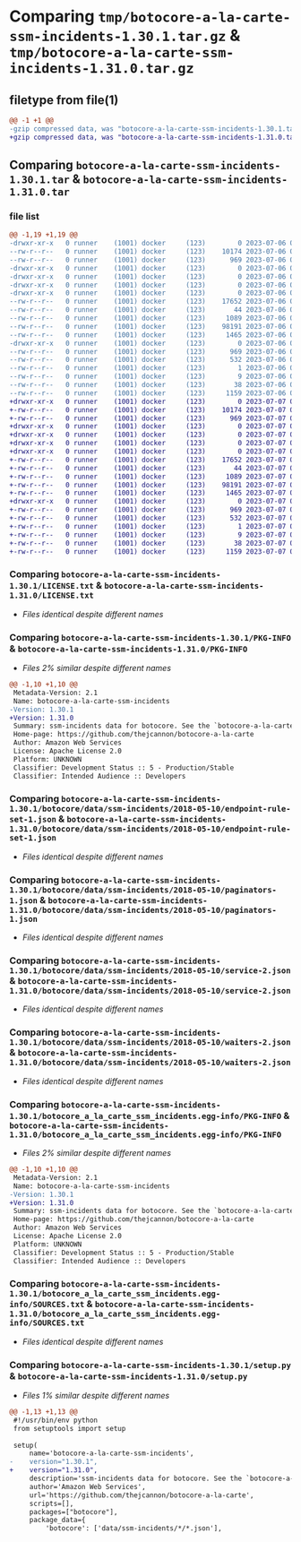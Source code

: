 # Comparing `tmp/botocore-a-la-carte-ssm-incidents-1.30.1.tar.gz` & `tmp/botocore-a-la-carte-ssm-incidents-1.31.0.tar.gz`

## filetype from file(1)

```diff
@@ -1 +1 @@
-gzip compressed data, was "botocore-a-la-carte-ssm-incidents-1.30.1.tar", last modified: Thu Jul  6 01:45:26 2023, max compression
+gzip compressed data, was "botocore-a-la-carte-ssm-incidents-1.31.0.tar", last modified: Fri Jul  7 01:44:18 2023, max compression
```

## Comparing `botocore-a-la-carte-ssm-incidents-1.30.1.tar` & `botocore-a-la-carte-ssm-incidents-1.31.0.tar`

### file list

```diff
@@ -1,19 +1,19 @@
-drwxr-xr-x   0 runner    (1001) docker     (123)        0 2023-07-06 01:45:26.083133 botocore-a-la-carte-ssm-incidents-1.30.1/
--rw-r--r--   0 runner    (1001) docker     (123)    10174 2023-07-06 01:45:25.000000 botocore-a-la-carte-ssm-incidents-1.30.1/LICENSE.txt
--rw-r--r--   0 runner    (1001) docker     (123)      969 2023-07-06 01:45:26.083133 botocore-a-la-carte-ssm-incidents-1.30.1/PKG-INFO
-drwxr-xr-x   0 runner    (1001) docker     (123)        0 2023-07-06 01:45:26.083133 botocore-a-la-carte-ssm-incidents-1.30.1/botocore/
-drwxr-xr-x   0 runner    (1001) docker     (123)        0 2023-07-06 01:45:26.083133 botocore-a-la-carte-ssm-incidents-1.30.1/botocore/data/
-drwxr-xr-x   0 runner    (1001) docker     (123)        0 2023-07-06 01:45:26.083133 botocore-a-la-carte-ssm-incidents-1.30.1/botocore/data/ssm-incidents/
-drwxr-xr-x   0 runner    (1001) docker     (123)        0 2023-07-06 01:45:26.083133 botocore-a-la-carte-ssm-incidents-1.30.1/botocore/data/ssm-incidents/2018-05-10/
--rw-r--r--   0 runner    (1001) docker     (123)    17652 2023-07-06 01:44:40.000000 botocore-a-la-carte-ssm-incidents-1.30.1/botocore/data/ssm-incidents/2018-05-10/endpoint-rule-set-1.json
--rw-r--r--   0 runner    (1001) docker     (123)       44 2023-07-06 01:44:40.000000 botocore-a-la-carte-ssm-incidents-1.30.1/botocore/data/ssm-incidents/2018-05-10/examples-1.json
--rw-r--r--   0 runner    (1001) docker     (123)     1089 2023-07-06 01:44:40.000000 botocore-a-la-carte-ssm-incidents-1.30.1/botocore/data/ssm-incidents/2018-05-10/paginators-1.json
--rw-r--r--   0 runner    (1001) docker     (123)    98191 2023-07-06 01:44:40.000000 botocore-a-la-carte-ssm-incidents-1.30.1/botocore/data/ssm-incidents/2018-05-10/service-2.json
--rw-r--r--   0 runner    (1001) docker     (123)     1465 2023-07-06 01:44:40.000000 botocore-a-la-carte-ssm-incidents-1.30.1/botocore/data/ssm-incidents/2018-05-10/waiters-2.json
-drwxr-xr-x   0 runner    (1001) docker     (123)        0 2023-07-06 01:45:26.083133 botocore-a-la-carte-ssm-incidents-1.30.1/botocore_a_la_carte_ssm_incidents.egg-info/
--rw-r--r--   0 runner    (1001) docker     (123)      969 2023-07-06 01:45:26.000000 botocore-a-la-carte-ssm-incidents-1.30.1/botocore_a_la_carte_ssm_incidents.egg-info/PKG-INFO
--rw-r--r--   0 runner    (1001) docker     (123)      532 2023-07-06 01:45:26.000000 botocore-a-la-carte-ssm-incidents-1.30.1/botocore_a_la_carte_ssm_incidents.egg-info/SOURCES.txt
--rw-r--r--   0 runner    (1001) docker     (123)        1 2023-07-06 01:45:26.000000 botocore-a-la-carte-ssm-incidents-1.30.1/botocore_a_la_carte_ssm_incidents.egg-info/dependency_links.txt
--rw-r--r--   0 runner    (1001) docker     (123)        9 2023-07-06 01:45:26.000000 botocore-a-la-carte-ssm-incidents-1.30.1/botocore_a_la_carte_ssm_incidents.egg-info/top_level.txt
--rw-r--r--   0 runner    (1001) docker     (123)       38 2023-07-06 01:45:26.087133 botocore-a-la-carte-ssm-incidents-1.30.1/setup.cfg
--rw-r--r--   0 runner    (1001) docker     (123)     1159 2023-07-06 01:45:25.000000 botocore-a-la-carte-ssm-incidents-1.30.1/setup.py
+drwxr-xr-x   0 runner    (1001) docker     (123)        0 2023-07-07 01:44:18.851656 botocore-a-la-carte-ssm-incidents-1.31.0/
+-rw-r--r--   0 runner    (1001) docker     (123)    10174 2023-07-07 01:44:18.000000 botocore-a-la-carte-ssm-incidents-1.31.0/LICENSE.txt
+-rw-r--r--   0 runner    (1001) docker     (123)      969 2023-07-07 01:44:18.851656 botocore-a-la-carte-ssm-incidents-1.31.0/PKG-INFO
+drwxr-xr-x   0 runner    (1001) docker     (123)        0 2023-07-07 01:44:18.851656 botocore-a-la-carte-ssm-incidents-1.31.0/botocore/
+drwxr-xr-x   0 runner    (1001) docker     (123)        0 2023-07-07 01:44:18.851656 botocore-a-la-carte-ssm-incidents-1.31.0/botocore/data/
+drwxr-xr-x   0 runner    (1001) docker     (123)        0 2023-07-07 01:44:18.851656 botocore-a-la-carte-ssm-incidents-1.31.0/botocore/data/ssm-incidents/
+drwxr-xr-x   0 runner    (1001) docker     (123)        0 2023-07-07 01:44:18.851656 botocore-a-la-carte-ssm-incidents-1.31.0/botocore/data/ssm-incidents/2018-05-10/
+-rw-r--r--   0 runner    (1001) docker     (123)    17652 2023-07-07 01:43:28.000000 botocore-a-la-carte-ssm-incidents-1.31.0/botocore/data/ssm-incidents/2018-05-10/endpoint-rule-set-1.json
+-rw-r--r--   0 runner    (1001) docker     (123)       44 2023-07-07 01:43:28.000000 botocore-a-la-carte-ssm-incidents-1.31.0/botocore/data/ssm-incidents/2018-05-10/examples-1.json
+-rw-r--r--   0 runner    (1001) docker     (123)     1089 2023-07-07 01:43:28.000000 botocore-a-la-carte-ssm-incidents-1.31.0/botocore/data/ssm-incidents/2018-05-10/paginators-1.json
+-rw-r--r--   0 runner    (1001) docker     (123)    98191 2023-07-07 01:43:28.000000 botocore-a-la-carte-ssm-incidents-1.31.0/botocore/data/ssm-incidents/2018-05-10/service-2.json
+-rw-r--r--   0 runner    (1001) docker     (123)     1465 2023-07-07 01:43:28.000000 botocore-a-la-carte-ssm-incidents-1.31.0/botocore/data/ssm-incidents/2018-05-10/waiters-2.json
+drwxr-xr-x   0 runner    (1001) docker     (123)        0 2023-07-07 01:44:18.851656 botocore-a-la-carte-ssm-incidents-1.31.0/botocore_a_la_carte_ssm_incidents.egg-info/
+-rw-r--r--   0 runner    (1001) docker     (123)      969 2023-07-07 01:44:18.000000 botocore-a-la-carte-ssm-incidents-1.31.0/botocore_a_la_carte_ssm_incidents.egg-info/PKG-INFO
+-rw-r--r--   0 runner    (1001) docker     (123)      532 2023-07-07 01:44:18.000000 botocore-a-la-carte-ssm-incidents-1.31.0/botocore_a_la_carte_ssm_incidents.egg-info/SOURCES.txt
+-rw-r--r--   0 runner    (1001) docker     (123)        1 2023-07-07 01:44:18.000000 botocore-a-la-carte-ssm-incidents-1.31.0/botocore_a_la_carte_ssm_incidents.egg-info/dependency_links.txt
+-rw-r--r--   0 runner    (1001) docker     (123)        9 2023-07-07 01:44:18.000000 botocore-a-la-carte-ssm-incidents-1.31.0/botocore_a_la_carte_ssm_incidents.egg-info/top_level.txt
+-rw-r--r--   0 runner    (1001) docker     (123)       38 2023-07-07 01:44:18.851656 botocore-a-la-carte-ssm-incidents-1.31.0/setup.cfg
+-rw-r--r--   0 runner    (1001) docker     (123)     1159 2023-07-07 01:44:18.000000 botocore-a-la-carte-ssm-incidents-1.31.0/setup.py
```

### Comparing `botocore-a-la-carte-ssm-incidents-1.30.1/LICENSE.txt` & `botocore-a-la-carte-ssm-incidents-1.31.0/LICENSE.txt`

 * *Files identical despite different names*

### Comparing `botocore-a-la-carte-ssm-incidents-1.30.1/PKG-INFO` & `botocore-a-la-carte-ssm-incidents-1.31.0/PKG-INFO`

 * *Files 2% similar despite different names*

```diff
@@ -1,10 +1,10 @@
 Metadata-Version: 2.1
 Name: botocore-a-la-carte-ssm-incidents
-Version: 1.30.1
+Version: 1.31.0
 Summary: ssm-incidents data for botocore. See the `botocore-a-la-carte` package for more info.
 Home-page: https://github.com/thejcannon/botocore-a-la-carte
 Author: Amazon Web Services
 License: Apache License 2.0
 Platform: UNKNOWN
 Classifier: Development Status :: 5 - Production/Stable
 Classifier: Intended Audience :: Developers
```

### Comparing `botocore-a-la-carte-ssm-incidents-1.30.1/botocore/data/ssm-incidents/2018-05-10/endpoint-rule-set-1.json` & `botocore-a-la-carte-ssm-incidents-1.31.0/botocore/data/ssm-incidents/2018-05-10/endpoint-rule-set-1.json`

 * *Files identical despite different names*

### Comparing `botocore-a-la-carte-ssm-incidents-1.30.1/botocore/data/ssm-incidents/2018-05-10/paginators-1.json` & `botocore-a-la-carte-ssm-incidents-1.31.0/botocore/data/ssm-incidents/2018-05-10/paginators-1.json`

 * *Files identical despite different names*

### Comparing `botocore-a-la-carte-ssm-incidents-1.30.1/botocore/data/ssm-incidents/2018-05-10/service-2.json` & `botocore-a-la-carte-ssm-incidents-1.31.0/botocore/data/ssm-incidents/2018-05-10/service-2.json`

 * *Files identical despite different names*

### Comparing `botocore-a-la-carte-ssm-incidents-1.30.1/botocore/data/ssm-incidents/2018-05-10/waiters-2.json` & `botocore-a-la-carte-ssm-incidents-1.31.0/botocore/data/ssm-incidents/2018-05-10/waiters-2.json`

 * *Files identical despite different names*

### Comparing `botocore-a-la-carte-ssm-incidents-1.30.1/botocore_a_la_carte_ssm_incidents.egg-info/PKG-INFO` & `botocore-a-la-carte-ssm-incidents-1.31.0/botocore_a_la_carte_ssm_incidents.egg-info/PKG-INFO`

 * *Files 2% similar despite different names*

```diff
@@ -1,10 +1,10 @@
 Metadata-Version: 2.1
 Name: botocore-a-la-carte-ssm-incidents
-Version: 1.30.1
+Version: 1.31.0
 Summary: ssm-incidents data for botocore. See the `botocore-a-la-carte` package for more info.
 Home-page: https://github.com/thejcannon/botocore-a-la-carte
 Author: Amazon Web Services
 License: Apache License 2.0
 Platform: UNKNOWN
 Classifier: Development Status :: 5 - Production/Stable
 Classifier: Intended Audience :: Developers
```

### Comparing `botocore-a-la-carte-ssm-incidents-1.30.1/botocore_a_la_carte_ssm_incidents.egg-info/SOURCES.txt` & `botocore-a-la-carte-ssm-incidents-1.31.0/botocore_a_la_carte_ssm_incidents.egg-info/SOURCES.txt`

 * *Files identical despite different names*

### Comparing `botocore-a-la-carte-ssm-incidents-1.30.1/setup.py` & `botocore-a-la-carte-ssm-incidents-1.31.0/setup.py`

 * *Files 1% similar despite different names*

```diff
@@ -1,13 +1,13 @@
 #!/usr/bin/env python
 from setuptools import setup
 
 setup(
     name='botocore-a-la-carte-ssm-incidents',
-    version="1.30.1",
+    version="1.31.0",
     description='ssm-incidents data for botocore. See the `botocore-a-la-carte` package for more info.',
     author='Amazon Web Services',
     url='https://github.com/thejcannon/botocore-a-la-carte',
     scripts=[],
     packages=["botocore"],
     package_data={
         'botocore': ['data/ssm-incidents/*/*.json'],
```

